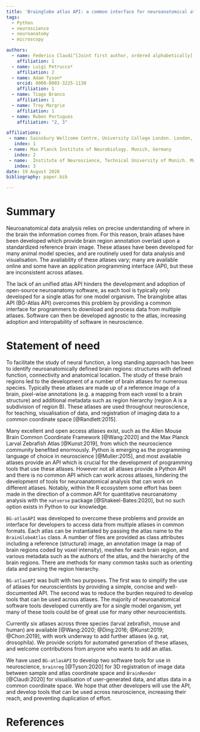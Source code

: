```yaml
---
title: 'Brainglobe atlas API: a common interface for neuroanatomical atlases'
tags:
  - Python
  - neuroscience
  - neuroanatomy
  - microscopy

authors:
  - name: Federico Claudi^[Joint first author, ordered alphabetically]
    affiliation: 1
  - name: Luigi Petrucco*
    affiliation: 2
  - name: Adam Tyson*
    orcid: 0000-0003-3225-1130
    affiliation: 1
  - name: Tiago Branco
    affiliation: 1
  - name: Troy Margrie
    affiliation: 1
  - name: Ruben Portugues
    affiliation: "2, 3"

affiliations:
 - name: Sainsbury Wellcome Centre, University College London. London, U.K.
   index: 1
 - name: Max Planck Institute of Neurobiology. Munich, Germany
   index: 2
 - name:  Institute of Neuroscience, Technical University of Munich. Munich, Germany
   index: 3
date: 19 August 2020
bibliography: paper.bib

---
```


# Summary
Neuroanatomical data analysis relies on precise understanding of where in the brain the information comes from. For this reason, brain atlases have been developed which provide brain region annotation overlaid upon a standardized reference brain image. These atlases have been developed for many animal model species, and are routinely used for data analysis and visualisation. The availability of these atlases vary; many are available online and some have an application programming interface (API), but these are inconsistent across atlases. 

The lack of an unified atlas API hinders the development and adoption of open-source neuroanatomy software, as each tool is typically only developed for a single atlas for one model organism. The brainglobe atlas API (BG-Atlas API) overcomes this problem by providing a common interface for programmers to download and process data from multiple atlases. Software can then be developed agnostic to the atlas, increasing adoption and interopability of software in neuroscience. 

# Statement of need 
To facilitate the study of neural function, a long standing approach has been to identify neuroanatomically defined brain regions: structures with defined function, connectivity and anatomical location. The study of these brain regions led to the development of a number of brain atlases for numerous species. Typically these atlases are made up of a reference image of a brain, pixel-wise annotations (e.g. a mapping from each voxel to a brain structure) and additional metadata such as region hierarchy (region A is a subdivision of region B). These atlases are used throughout neuroscience, for teaching, visualisation of data, and registration of imaging data to a common coordinate space [@Randlett:2015].

Many excellent and open access atlases exist, such as the Allen Mouse Brain Common Coordinate Framework [@Wang:2020] and the Max Planck Larval Zebrafish Atlas [@Kunst:2019], from which
the neuroscience community benefited enormously. Python is emerging as the programming language of choice in neuroscience [@Muller:2015], and most available atlases provide an API
which is crucial for the development of programming tools that use these atlases. 
However not all atlases provide a Python API and there is no common API which can work across atlases, hindering the development of tools for neuroanatomical analysis that can work on different atlases. Notably, within the R ecosystem some effort has been made in the direction of a common API for quantitative neuroanatomy analysis with the `natverse` package [@Shakeel-Bates:2020], but no such option exists in Python to our knowledge.

`BG-atlasAPI` was developed to overcome these problems and provide an interface for developers to access data from multiple atlases in common formats. Each atlas can be instantiated by passing the atlas name to the `BrainGlobeAtlas` class. A number of files are provided as class attributes including a reference (structural) image, an annotation image (a map of brain regions coded by voxel intensity), meshes for each brain region, and various metadata such as the authors of the atlas, and the hierarchy of the brain regions. There are methods for many common tasks such as orienting data and parsing the region hierarchy.

`BG-atlasAPI` was built with two purposes. The first was to simplify the use of atlases for neuroscientists by providing a simple, concise and well-documented API. The second was to reduce the burden required to develop tools that can be used across atlases. The majority of neuroanatomical software tools developed currently are for a single model organism, yet many of these tools could be of great use for many other neuroscientists. 

Currently six atlases across three species (larval zebrafish, mouse and human) are available [@Wang:2020; @Ding:2016; @Kunst:2019; @Chon:2019], with work underway to add further atlases (e.g. rat, drosophila). We provide scripts for automated generation of these atlases, and welcome contributions from anyone who wants to add an atlas. 

We have used `BG-atlasAPI` to develop two software tools for use in neuroscience, `brainreg` [@Tyson:2020] for 3D registration of image data between sample and atlas coordinate space and `BrainRender` [@Claudi:2020] for visualisation of user-generated data, and atlas data in a common coordinate space. We hope that other developers will use the API, and develop tools that can be used across neuroscience, increasing their reach, and preventing duplication of effort.

# References
